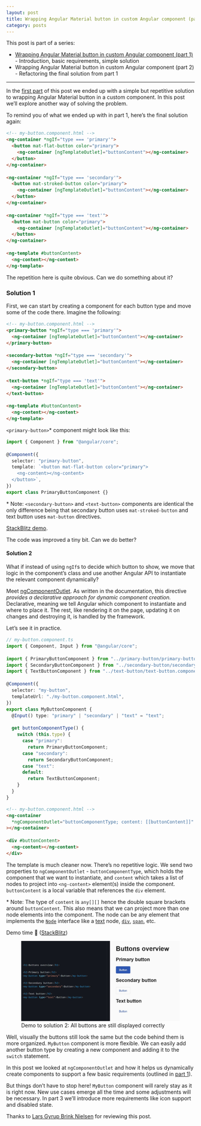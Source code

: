 ```yaml
---
layout: post
title: Wrapping Angular Material button in custom Angular component (part 2)
category: posts
---
```


This post is part of a series:

- [Wrapping Angular Material button in custom Angular component (part 1)](https://dzhavat.github.io/2021/10/20/wrapping-angular-material-button-in-custom-component-part-1.html) - Introduction, basic requirements, simple solution
- Wrapping Angular Material button in custom Angular component (part 2) - Refactoring the final solution from part 1

---

In the [first part](https://dzhavat.github.io/2021/10/20/wrapping-angular-material-button-in-custom-component-part-1.html) of this post we ended up with a simple but repetitive solution to wrapping Angular Material button in a custom component. In this post we’ll explore another way of solving the problem.

To remind you of what we ended up with in part 1, here’s the final solution again:

```html
<!-- my-button.component.html -->
<ng-container *ngIf="type === 'primary'">
  <button mat-flat-button color="primary">
    <ng-container [ngTemplateOutlet]="buttonContent"></ng-container>
  </button>
</ng-container>

<ng-container *ngIf="type === 'secondary'">
  <button mat-stroked-button color="primary">
    <ng-container [ngTemplateOutlet]="buttonContent"></ng-container>
  </button>
</ng-container>

<ng-container *ngIf="type === 'text'">
  <button mat-button color="primary">
    <ng-container [ngTemplateOutlet]="buttonContent"></ng-container>
  </button>
</ng-container>

<ng-template #buttonContent>
  <ng-content></ng-content>
</ng-template>
```

The repetition here is quite obvious. Can we do something about it?

### Solution 1

First, we can start by creating a component for each button type and move some of the code there. Imagine the following:

```html
<!-- my-button.component.html -->
<primary-button *ngIf="type === 'primary'">
  <ng-container [ngTemplateOutlet]="buttonContent"></ng-container>
</primary-button>

<secondary-button *ngIf="type === 'secondary'">
  <ng-container [ngTemplateOutlet]="buttonContent"></ng-container>
</secondary-button>

<text-button *ngIf="type === 'text'">
  <ng-container [ngTemplateOutlet]="buttonContent"></ng-container>
</text-button>

<ng-template #buttonContent>
  <ng-content></ng-content>
</ng-template>
```

`<primary-button>`\* component might look like this:

```ts
import { Component } from "@angular/core";

@Component({
  selector: "primary-button",
  template: `<button mat-flat-button color="primary">
    <ng-content></ng-content>
  </button>`,
})
export class PrimaryButtonComponent {}
```

\* Note: `<secondary-button>` and `<text-button>` components are identical the only difference being that secondary button uses `mat-stroked-button` and text button uses `mat-button` directives.

[StackBlitz demo](https://stackblitz.com/edit/angular-nh42jz-hjitrp?file=src%2Fapp%2Fmy-button%2Fmy-button.component.html).

The code was improved a tiny bit. Can we do better?

#### Solution 2

What if instead of using `ngIf`s to decide which button to show, we move that logic in the component’s class and use another Angular API to instantiate the relevant component dynamically?

Meet [ngComponentOutlet](https://angular.io/api/common/NgComponentOutlet). As written in the documentation, this directive _provides a declarative approach for dynamic component creation._ Declarative, meaning we tell Angular which component to instantiate and where to place it. The rest, like rendering it on the page, updating it on changes and destroying it, is handled by the framework.

Let’s see it in practice.

```ts
// my-button.component.ts
import { Component, Input } from "@angular/core";

import { PrimaryButtonComponent } from "../primary-button/primary-button.component";
import { SecondaryButtonComponent } from "../secondary-button/secondary-button.component";
import { TextButtonComponent } from "../text-button/text-button.component";

@Component({
  selector: "my-button",
  templateUrl: "./my-button.component.html",
})
export class MyButtonComponent {
  @Input() type: "primary" | "secondary" | "text" = "text";

  get buttonComponentType() {
    switch (this.type) {
      case "primary":
        return PrimaryButtonComponent;
      case "secondary":
        return SecondaryButtonComponent;
      case "text":
      default:
        return TextButtonComponent;
    }
  }
}
```

```html
<!-- my-button.component.html -->
<ng-container
  *ngComponentOutlet="buttonComponentType; content: [[buttonContent]]"
></ng-container>

<div #buttonContent>
  <ng-content></ng-content>
</div>
```

The template is much cleaner now. There’s no repetitive logic. We send two properties to `ngComponentOutlet` - `buttonComponentType`, which holds the component that we want to instantiate, and `content` which takes a list of nodes to project into `<ng-content>` element(s) inside the component. `buttonContent` is a local variable that references the `div` element.

\* Note: The type of `content` is `any[][]` hence the double square brackets around `buttonContent`. This also means that we can project more than one node elements into the component. The node can be any element that implements the [`Node`](https://developer.mozilla.org/en-US/docs/Web/API/Node) interface like a [text](https://developer.mozilla.org/en-US/docs/Web/API/Document/createTextNode) node, [`div`](https://developer.mozilla.org/en-US/docs/Web/API/HTMLDivElement), [`span`](https://developer.mozilla.org/en-US/docs/Web/API/HTMLSpanElement), etc.

Demo time 🎉 ([StackBlitz](https://stackblitz.com/edit/angular-nh42jz-mk48ht?file=src%2Fapp%2Fmy-button%2Fmy-button.component.html))

<figure>
  <img src="/assets/img/2021/10/25/solution-2-demo.jpg" alt="">
  <figcaption>Demo to solution 2: All buttons are still displayed correctly</figcaption>
</figure>

Well, visually the buttons still look the same but the code behind them is more organized. `MyButton` component is more flexible. We can easily add another button type by creating a new component and adding it to the `switch` statement.

In this post we looked at `ngComponentOutlet` and how it helps us dynamically create components to support a few basic requirements (outlined in [part 1](https://dzhavat.github.io/2021/10/20/wrapping-angular-material-button-in-custom-component-part-1.html)).

But things don’t have to stop here! `MyButton` component will rarely stay as it is right now. New use cases emerge all the time and some adjustments will be necessary. In part 3 we’ll introduce more requirements like icon support and disabled state.

Thanks to [Lars Gyrup Brink Nielsen](https://twitter.com/LayZeeDK/) for reviewing this post.
